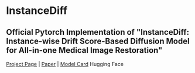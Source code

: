 # InstanceDiff
Official Pytorch Implementation of "InstanceDiff: Instance-wise Drift Score-Based Diffusion Model for All-in-one Medical Image Restoration"
---
[Project Page](https://github.com/zyc-123/InstanceDiff) | [Paper]() | [Model Card]() Hugging Face

